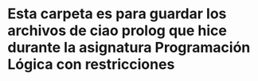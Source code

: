 # Esta carpeta es para guardar los archivos de ciao prolog que hice durante la asignatura Programación Lógica con restricciones
